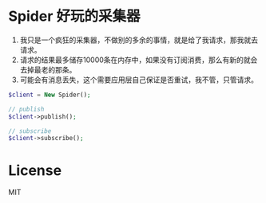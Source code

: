 # Spider 好玩的采集器

1. 我只是一个疯狂的采集器，不做别的多余的事情，就是给了我请求，那我就去请求。
2. 请求的结果最多储存10000条在内存中，如果没有订阅消费，那么有新的就会去掉最老的那条。
3. 可能会有消息丢失，这个需要应用层自己保证是否重试，我不管，只管请求。

```php
$client = New Spider();

// publish
$client->publish();

// subscribe
$client->subscribe();
```
# License
MIT